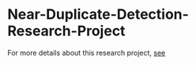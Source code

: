 # Near-Duplicate-Detection-Research-Project
For more details about this research project, [see](http://alinaciuysal.github.io/Near-Duplicate-Detection-Research-Project/)
